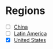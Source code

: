 # Regions

* [ ] [China](https://bellingcat.gitbook.io/toolkit/regions/china)
* [ ] [Latin America](https://bellingcat.gitbook.io/toolkit/regions/latin-america)
* [x] [United States](https://bellingcat.gitbook.io/toolkit/regions/us)

